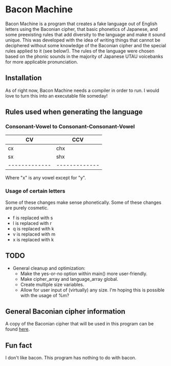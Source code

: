 # Bacon Machine
Bacon Machine is a program that creates a fake language out of English letters using the Baconian cipher, that basic phonetics of Japanese, and some preexisting rules that add diversity to the language and make it sound unique. This was developed with the idea of writing things that cannot be deciphered without some knowledge of the Baconian cipher and the special rules applied to it (see below!). The rules of the language were chosen based on the phonic sounds in the majority of Japanese UTAU voicebanks for more applicable pronunciation.

## Installation
As of right now, Bacon Machine needs a compiler in order to run. I would love to turn this into an executable file someday!

## Rules used when generating the language
### Consonant-Vowel to Consonant-Consonant-Vowel
| CV  | CCV |
| ------------- | ------------- |
| cx | chx |
| sx | shx |
| ------------- | ------------- |
Where "x" is any vowel except for "y".

### Usage of certain letters
Some of these changes make sense phonetically. Some of these changes are purely cosmetic.
- f is replaced with s
- l is replaced with r
- q is replaced with k
- v is replaced with m
- x is replaced with k

## TODO
- General cleanup and optimization:
  - Make the yes-or-no option within main() more user-friendly.
  - Make cipher_array and language_array global.
  - Create multiple size variables.
  - Allow for user input of (virtually) any size. I'm hoping this is possible with the usage of %m?

## General Baconian cipher information
A copy of the Baconian cipher that will be used in this program can be found [here](https://www.cryptogram.org/downloads/aca.info/ciphers/Baconian.pdf).

## Fun fact
I don't like bacon. This program has nothing to do with bacon.

